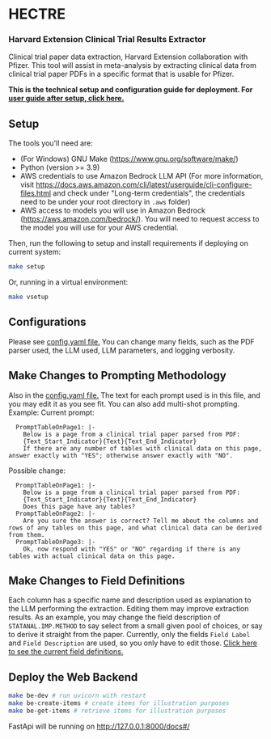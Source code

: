 # HECTRE
### Harvard Extension Clinical Trial Results Extractor
Clinical trial paper data extraction, Harvard Extension collaboration with Pfizer.
This tool will assist in meta-analysis by extracting clinical data from clinical trial paper PDFs in a specific format that is usable for Pfizer.

**This is the technical setup and configuration guide for deployment. For [user guide after setup, click here.](/USER_GUIDE.md)**

## Setup
The tools you'll need are:
- (For Windows) GNU Make (https://www.gnu.org/software/make/)
- Python (version >= 3.9)
- AWS credentials to use Amazon Bedrock LLM API (For more information, visit https://docs.aws.amazon.com/cli/latest/userguide/cli-configure-files.html and check under "Long-term credentials", the credentials need to be under your root directory in `.aws` folder)
- AWS access to models you will use in Amazon Bedrock (https://aws.amazon.com/bedrock/). You will need to request access to the model you will use for your AWS credential.

Then, run the following to setup and install requirements if deploying on current system:
```bash
make setup
```

Or, running in a virtual environment:
```bash
make vsetup
```

## Configurations
Please see [config.yaml file.](/config.yaml)
You can change many fields, such as the PDF parser used, the LLM used, LLM parameters, and logging verbosity.

## Make Changes to Prompting Methodology
Also in the [config.yaml file.](/config.yaml)
The text for each prompt used is in this file, and you may edit it as you see fit. You can also add multi-shot prompting. Example:
Current prompt:
```
  PromptTableOnPage1: |-
    Below is a page from a clinical trial paper parsed from PDF:
    {Text_Start_Indicator}{Text}{Text_End_Indicator}
    If there are any number of tables with clinical data on this page, answer exactly with "YES"; otherwise answer exactly with "NO".
```
Possible change:
```
  PromptTableOnPage1: |-
    Below is a page from a clinical trial paper parsed from PDF:
    {Text_Start_Indicator}{Text}{Text_End_Indicator}
    Does this page have any tables?
  PromptTableOnPage2: |-
    Are you sure the answer is correct? Tell me about the columns and rows of any tables on this page, and what clinical data can be derived from them.
  PromptTableOnPage3: |-
    Ok, now respond with "YES" or "NO" regarding if there is any tables with actual clinical data on this page.
```

## Make Changes to Field Definitions
Each column has a specific name and description used as explanation to the LLM performing the extraction. Editing them may improve extraction results. As an example, you may change the field description of `STATANAL.IMP.METHOD` to say select from a small given pool of choices, or say to derive it straight from the paper.
Currently, only the fields `Field Label` and `Field Description` are used, so you only have to edit those.
[Click here to see the current field definitions.](/hectre/definitions.json)

## Deploy the Web Backend
```bash
make be-dev # run uvicorn with restart
make be-create-items # create items for illustration purposes
make be-get-items # retrieve items for illustration purposes
```

FastApi will be running on http://127.0.0.1:8000/docs#/

